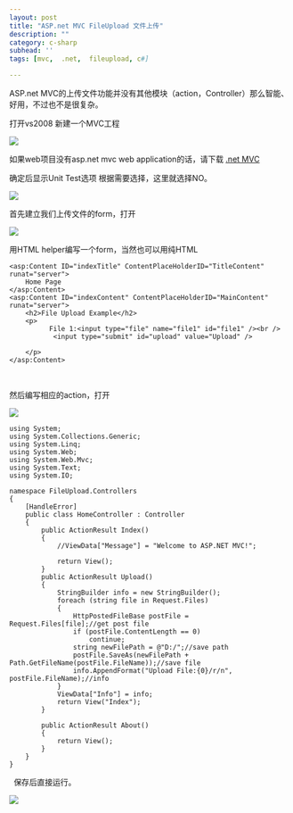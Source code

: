 ```yaml
---
layout: post
title: "ASP.net MVC FileUpload 文件上传"
description: ""
category: c-sharp
subhead: ''
tags: [mvc,  .net,  fileupload, c#]

---
```

ASP.net
MVC的上传文件功能并没有其他模块（action，Controller）那么智能、好用，不过也不是很复杂。

打开vs2008 新建一个MVC工程

![](http://i1298.photobucket.com/albums/ag53/lichengwu/1_zps13e99e04.gif)

如果web项目没有asp.net mvc web application的话，请下载 [.net
MVC](http://www.microsoft.com/downloads/details.aspx?FamilyID=53289097-73ce-43bf-b6a6-35e00103cb4b&displaylang=en)

确定后显示Unit Test选项 根据需要选择，这里就选择NO。

![](http://i1298.photobucket.com/albums/ag53/lichengwu/2_zpsaecefaa1.gif)

首先建立我们上传文件的form，打开

![](http://i1298.photobucket.com/albums/ag53/lichengwu/3_zps8a7f70ac.gif)

用HTML helper编写一个form，当然也可以用纯HTML


    <asp:Content ID="indexTitle" ContentPlaceHolderID="TitleContent" runat="server"> 
        Home Page 
    </asp:Content> 
    <asp:Content ID="indexContent" ContentPlaceHolderID="MainContent" runat="server"> 
        <h2>File Upload Example</h2> 
        <p>  
              File 1:<input type="file" name="file1" id="file1" /><br /> 
               <input type="submit" id="upload" value="Upload" /> 
         
        </p> 
    </asp:Content> 

 

然后编写相应的action，打开

![](http://i1298.photobucket.com/albums/ag53/lichengwu/4_zps8170c8fd.gif)


    using System; 
    using System.Collections.Generic; 
    using System.Linq; 
    using System.Web; 
    using System.Web.Mvc; 
    using System.Text; 
    using System.IO; 

    namespace FileUpload.Controllers 
    { 
        [HandleError] 
        public class HomeController : Controller 
        { 
            public ActionResult Index() 
            { 
                //ViewData["Message"] = "Welcome to ASP.NET MVC!"; 

                return View(); 
            } 
            public ActionResult Upload() 
            { 
                StringBuilder info = new StringBuilder(); 
                foreach (string file in Request.Files) 
                { 
                    HttpPostedFileBase postFile = Request.Files[file];//get post file 
                    if (postFile.ContentLength == 0) 
                        continue; 
                    string newFilePath = @"D:/";//save path 
                    postFile.SaveAs(newFilePath + Path.GetFileName(postFile.FileName));//save file 
                    info.AppendFormat("Upload File:{0}/r/n", postFile.FileName);//info 
                } 
                ViewData["Info"] = info; 
                return View("Index"); 
            } 

            public ActionResult About() 
            { 
                return View(); 
            } 
        } 
    } 


 
保存后直接运行。

![](http://i1298.photobucket.com/albums/ag53/lichengwu/5_zps4bb112bc.gif)

